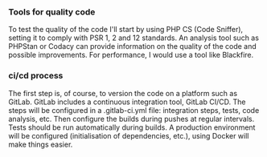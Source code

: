 ### Tools for quality code

To test the quality of the code I'll start by using PHP CS (Code Sniffer), setting it to comply with PSR 1, 2 and 12 standards.
An analysis tool such as PHPStan or Codacy can provide information on the quality of the code and possible improvements. 
For performance, I would use a tool like Blackfire.

### ci/cd process

The first step is, of course, to version the code on a platform such as GitLab.
GitLab includes a continuous integration tool, GitLab CI/CD. 
The steps will be configured in a .gitlab-ci.yml file: integration steps, tests, code analysis, etc.
Then configure the builds during pushes at regular intervals. Tests should be run automatically during builds. 
A production environment will be configured (initialisation of dependencies, etc.), using Docker will make things easier.

